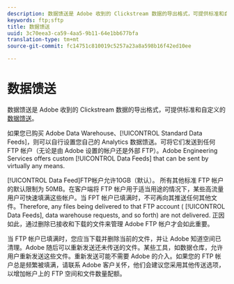 ```yaml
---
description: 数据馈送是 Adobe 收到的 Clickstream 数据的导出格式，可提供标准和自定义的数据馈送。
keywords: ftp;sftp
title: 数据馈送
uuid: 3c70eea3-ca59-4aa5-9b11-64e1bb677bfa
translation-type: tm+mt
source-git-commit: fc14751c810019c5257a23a8a598b16f42ed10ee

---
```



# 数据馈送

数据馈送是 Adobe 收到的 Clickstream 数据的导出格式，可提供标准和自定义的[数据馈送](/help/export/analytics-data-feed/data-feed-overview.md)。

如果您已购买 Adobe Data Warehouse、[!UICONTROL Standard Data Feeds]，则可以自行设置您自己的 Analytics 数据馈送。可将它们发送到任何 FTP 帐户（无论是由 Adobe 设置的帐户还是外部 FTP）。Adobe Engineering Services offers custom [!UICONTROL Data Feeds] that can be sent by virtually any means.

[!UICONTROL Data Feed]FTP帐户允许10GB（默认）。 所有其他标准 FTP 帐户的默认限制为 50MB。在客户端将 FTP 帐户用于适当用途的情况下，某些高流量用户可快速填满这些帐户。当 FPT 帐户已填满时，不可再向其推送任何其他文件。Therefore, any files being delivered to that FTP account ( [!UICONTROL Data Feeds], data warehouse requests, and so forth) are not delivered. 正因如此，通过删除已接收和下载的文件来管理 Adobe FTP 帐户才会如此重要。

当 FTP 帐户已填满时，您应当下载并删除当前的文件，并让 Adobe 知道空间已清理。Adobe 随后可以重新发送还未传送的文件。某些工具，如数据仓库，允许用户重新发送这些文件。重新发送可能不需要 Adobe 的介入。如果您的 FTP 帐户总是频繁被填满，请联系 Adobe 客户关怀，他们会建议您采用其他传送选项，以增加帐户上的 FTP 空间和文件数量配额。
